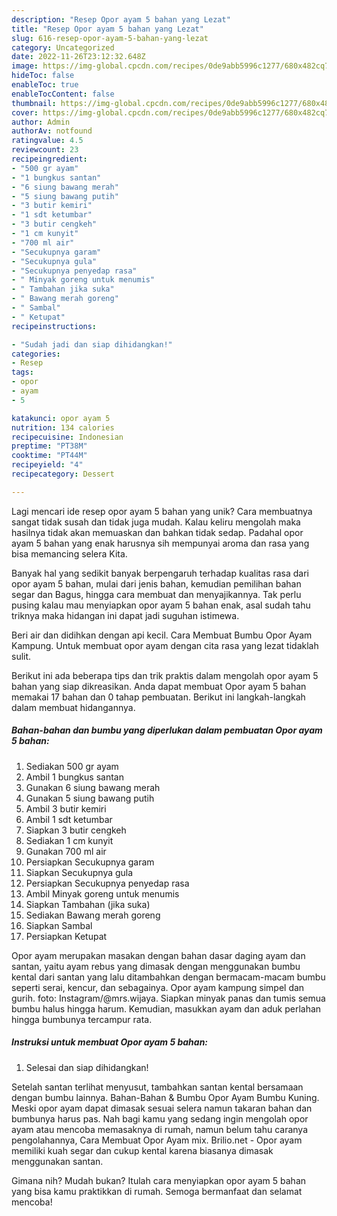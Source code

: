 ```yaml
---
description: "Resep Opor ayam 5 bahan yang Lezat"
title: "Resep Opor ayam 5 bahan yang Lezat"
slug: 616-resep-opor-ayam-5-bahan-yang-lezat
category: Uncategorized
date: 2022-11-26T23:12:32.648Z
image: https://img-global.cpcdn.com/recipes/0de9abb5996c1277/680x482cq70/opor-ayam-5-bahan-foto-resep-utama.jpg
hideToc: false
enableToc: true
enableTocContent: false
thumbnail: https://img-global.cpcdn.com/recipes/0de9abb5996c1277/680x482cq70/opor-ayam-5-bahan-foto-resep-utama.jpg
cover: https://img-global.cpcdn.com/recipes/0de9abb5996c1277/680x482cq70/opor-ayam-5-bahan-foto-resep-utama.jpg
author: Admin
authorAv: notfound
ratingvalue: 4.5
reviewcount: 23
recipeingredient:
- "500 gr ayam"
- "1 bungkus santan"
- "6 siung bawang merah"
- "5 siung bawang putih"
- "3 butir kemiri"
- "1 sdt ketumbar"
- "3 butir cengkeh"
- "1 cm kunyit"
- "700 ml air"
- "Secukupnya garam"
- "Secukupnya gula"
- "Secukupnya penyedap rasa"
- " Minyak goreng untuk menumis"
- " Tambahan jika suka"
- " Bawang merah goreng"
- " Sambal"
- " Ketupat"
recipeinstructions:

- "Sudah jadi dan siap dihidangkan!"
categories:
- Resep
tags:
- opor
- ayam
- 5

katakunci: opor ayam 5 
nutrition: 134 calories
recipecuisine: Indonesian
preptime: "PT38M"
cooktime: "PT44M"
recipeyield: "4"
recipecategory: Dessert

---
```





Lagi mencari ide resep opor ayam 5 bahan yang unik? Cara membuatnya sangat tidak susah dan tidak juga mudah. Kalau keliru mengolah maka hasilnya tidak akan memuaskan dan bahkan tidak sedap. Padahal opor ayam 5 bahan yang enak harusnya sih mempunyai aroma dan rasa yang bisa memancing selera Kita.





Banyak hal yang sedikit banyak berpengaruh terhadap kualitas rasa dari opor ayam 5 bahan, mulai dari jenis bahan, kemudian pemilihan bahan segar dan Bagus, hingga cara membuat dan menyajikannya. Tak perlu pusing kalau mau menyiapkan opor ayam 5 bahan enak,      asal sudah tahu triknya maka hidangan ini dapat jadi suguhan istimewa.














Beri air dan didihkan dengan api kecil. Cara Membuat Bumbu Opor Ayam Kampung. Untuk membuat opor ayam dengan cita rasa yang lezat tidaklah sulit.






Berikut ini ada beberapa tips dan trik praktis dalam mengolah opor ayam 5 bahan yang siap dikreasikan. Anda dapat membuat Opor ayam 5 bahan memakai 17 bahan dan 0 tahap pembuatan. Berikut ini langkah-langkah dalam membuat hidangannya.

<!--inarticleads1-->

##### Bahan-bahan dan bumbu yang diperlukan dalam pembuatan Opor ayam 5 bahan:

1. Sediakan 500 gr ayam
1. Ambil 1 bungkus santan
1. Gunakan 6 siung bawang merah
1. Gunakan 5 siung bawang putih
1. Ambil 3 butir kemiri
1. Ambil 1 sdt ketumbar
1. Siapkan 3 butir cengkeh
1. Sediakan 1 cm kunyit
1. Gunakan 700 ml air
1. Persiapkan Secukupnya garam
1. Siapkan Secukupnya gula
1. Persiapkan Secukupnya penyedap rasa
1. Ambil  Minyak goreng untuk menumis
1. Siapkan  Tambahan (jika suka)
1. Sediakan  Bawang merah goreng
1. Siapkan  Sambal
1. Persiapkan  Ketupat


Opor ayam merupakan masakan dengan bahan dasar daging ayam dan santan, yaitu ayam rebus yang dimasak dengan menggunakan bumbu kental dari santan yang lalu ditambahkan dengan bermacam-macam bumbu seperti serai, kencur, dan sebagainya. Opor ayam kampung simpel dan gurih. foto: Instagram/@mrs.wijaya. Siapkan minyak panas dan tumis semua bumbu halus hingga harum. Kemudian, masukkan ayam dan aduk perlahan hingga bumbunya tercampur rata. 

<!--inarticleads2-->

##### Instruksi untuk membuat Opor ayam 5 bahan:


1. Selesai dan siap dihidangkan!

Setelah santan terlihat menyusut, tambahkan santan kental bersamaan dengan bumbu lainnya. Bahan-Bahan &amp; Bumbu Opor Ayam Bumbu Kuning. Meski opor ayam dapat dimasak sesuai selera namun takaran bahan dan bumbunya harus pas. Nah bagi kamu yang sedang ingin mengolah opor ayam atau mencoba memasaknya di rumah, namun belum tahu caranya pengolahannya, Cara Membuat Opor Ayam mix. Brilio.net - Opor ayam memiliki kuah segar dan cukup kental karena biasanya dimasak menggunakan santan. 

Gimana nih? Mudah bukan? Itulah cara menyiapkan opor ayam 5 bahan yang bisa kamu praktikkan di rumah. Semoga bermanfaat dan selamat mencoba!
